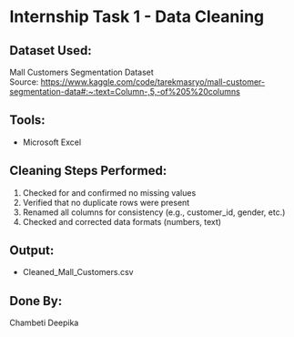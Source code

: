 # Internship Task 1 - Data Cleaning

## Dataset Used:
Mall Customers Segmentation Dataset  
Source: https://www.kaggle.com/code/tarekmasryo/mall-customer-segmentation-data#:~:text=Column-,5,-of%205%20columns

## Tools:
- Microsoft Excel

## Cleaning Steps Performed:
1. Checked for and confirmed no missing values
2. Verified that no duplicate rows were present
3. Renamed all columns for consistency (e.g., customer_id, gender, etc.)
4. Checked and corrected data formats (numbers, text)

## Output:
- Cleaned_Mall_Customers.csv

## Done By:
Chambeti Deepika